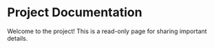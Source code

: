 # Project Documentation
Welcome to the project! This is a read-only page for sharing important details.
